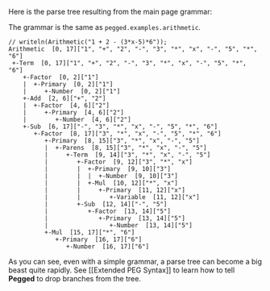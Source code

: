 Here is the parse tree resulting from the main page grammar:

The grammar is the same as `pegged.examples.arithmetic`.

```
// writeln(Arithmetic("1 + 2 - (3*x-5)*6"));
Arithmetic  [0, 17]["1", "+", "2", "-", "3", "*", "x", "-", "5", "*", "6"]                          
 +-Term  [0, 17]["1", "+", "2", "-", "3", "*", "x", "-", "5", "*", "6"]                             
    +-Factor  [0, 2]["1"]                                                                           
    |  +-Primary  [0, 2]["1"]                                                                       
    |     +-Number  [0, 2]["1"]                                                                     
    +-Add  [2, 6]["+", "2"]                                                                         
    |  +-Factor  [4, 6]["2"]
    |     +-Primary  [4, 6]["2"]
    |        +-Number  [4, 6]["2"]
    +-Sub  [6, 17]["-", "3", "*", "x", "-", "5", "*", "6"]
       +-Factor  [8, 17]["3", "*", "x", "-", "5", "*", "6"]
          +-Primary  [8, 15]["3", "*", "x", "-", "5"]
          |  +-Parens  [8, 15]["3", "*", "x", "-", "5"]
          |     +-Term  [9, 14]["3", "*", "x", "-", "5"]
          |        +-Factor  [9, 12]["3", "*", "x"]
          |        |  +-Primary  [9, 10]["3"]
          |        |  |  +-Number  [9, 10]["3"]
          |        |  +-Mul  [10, 12]["*", "x"]
          |        |     +-Primary  [11, 12]["x"]
          |        |        +-Variable  [11, 12]["x"]
          |        +-Sub  [12, 14]["-", "5"]
          |           +-Factor  [13, 14]["5"]
          |              +-Primary  [13, 14]["5"]
          |                 +-Number  [13, 14]["5"]
          +-Mul  [15, 17]["*", "6"]
             +-Primary  [16, 17]["6"]
                +-Number  [16, 17]["6"]
```

As you can see, even with a simple grammar, a parse tree can become a big beast quite rapidly. See [[Extended PEG Syntax]] to learn how to tell **Pegged** to drop branches from the tree.